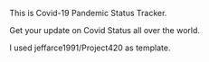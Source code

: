 This is Covid-19 Pandemic Status Tracker.

Get your update on Covid Status all over the world.

I used jeffarce1991/Project420 as template.
